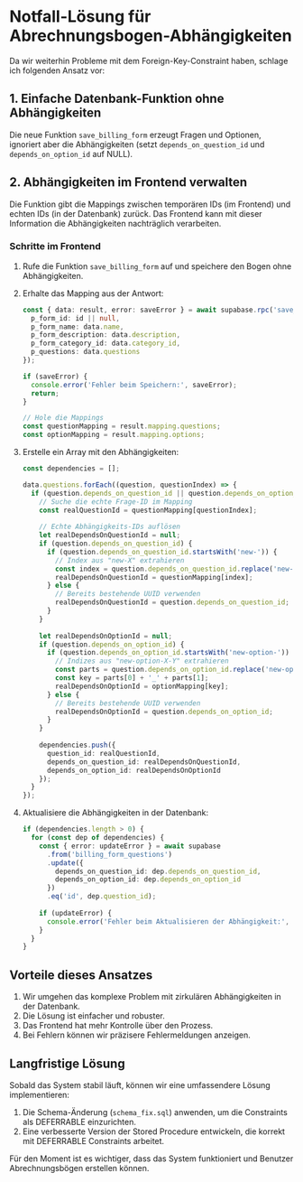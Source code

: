 # Notfall-Lösung für Abrechnungsbogen-Abhängigkeiten

Da wir weiterhin Probleme mit dem Foreign-Key-Constraint haben, schlage ich folgenden Ansatz vor:

## 1. Einfache Datenbank-Funktion ohne Abhängigkeiten

Die neue Funktion `save_billing_form` erzeugt Fragen und Optionen, ignoriert aber die Abhängigkeiten (setzt `depends_on_question_id` und `depends_on_option_id` auf NULL).

## 2. Abhängigkeiten im Frontend verwalten

Die Funktion gibt die Mappings zwischen temporären IDs (im Frontend) und echten IDs (in der Datenbank) zurück. Das Frontend kann mit dieser Information die Abhängigkeiten nachträglich verarbeiten.

### Schritte im Frontend

1. Rufe die Funktion `save_billing_form` auf und speichere den Bogen ohne Abhängigkeiten.

2. Erhalte das Mapping aus der Antwort:
   ```typescript
   const { data: result, error: saveError } = await supabase.rpc('save_billing_form', {
     p_form_id: id || null,
     p_form_name: data.name,
     p_form_description: data.description,
     p_form_category_id: data.category_id,
     p_questions: data.questions
   });
   
   if (saveError) {
     console.error('Fehler beim Speichern:', saveError);
     return;
   }
   
   // Hole die Mappings
   const questionMapping = result.mapping.questions;
   const optionMapping = result.mapping.options;
   ```

3. Erstelle ein Array mit den Abhängigkeiten:
   ```typescript
   const dependencies = [];
   
   data.questions.forEach((question, questionIndex) => {
     if (question.depends_on_question_id || question.depends_on_option_id) {
       // Suche die echte Frage-ID im Mapping
       const realQuestionId = questionMapping[questionIndex];
       
       // Echte Abhängigkeits-IDs auflösen
       let realDependsOnQuestionId = null;
       if (question.depends_on_question_id) {
         if (question.depends_on_question_id.startsWith('new-')) {
           // Index aus "new-X" extrahieren
           const index = question.depends_on_question_id.replace('new-', '');
           realDependsOnQuestionId = questionMapping[index];
         } else {
           // Bereits bestehende UUID verwenden
           realDependsOnQuestionId = question.depends_on_question_id;
         }
       }
       
       let realDependsOnOptionId = null;
       if (question.depends_on_option_id) {
         if (question.depends_on_option_id.startsWith('new-option-')) {
           // Indizes aus "new-option-X-Y" extrahieren
           const parts = question.depends_on_option_id.replace('new-option-', '').split('-');
           const key = parts[0] + '_' + parts[1];
           realDependsOnOptionId = optionMapping[key];
         } else {
           // Bereits bestehende UUID verwenden
           realDependsOnOptionId = question.depends_on_option_id;
         }
       }
       
       dependencies.push({
         question_id: realQuestionId,
         depends_on_question_id: realDependsOnQuestionId,
         depends_on_option_id: realDependsOnOptionId
       });
     }
   });
   ```

4. Aktualisiere die Abhängigkeiten in der Datenbank:
   ```typescript
   if (dependencies.length > 0) {
     for (const dep of dependencies) {
       const { error: updateError } = await supabase
         .from('billing_form_questions')
         .update({
           depends_on_question_id: dep.depends_on_question_id,
           depends_on_option_id: dep.depends_on_option_id
         })
         .eq('id', dep.question_id);
         
       if (updateError) {
         console.error('Fehler beim Aktualisieren der Abhängigkeit:', updateError);
       }
     }
   }
   ```

## Vorteile dieses Ansatzes

1. Wir umgehen das komplexe Problem mit zirkulären Abhängigkeiten in der Datenbank.
2. Die Lösung ist einfacher und robuster.
3. Das Frontend hat mehr Kontrolle über den Prozess.
4. Bei Fehlern können wir präzisere Fehlermeldungen anzeigen.

## Langfristige Lösung

Sobald das System stabil läuft, können wir eine umfassendere Lösung implementieren:

1. Die Schema-Änderung (`schema_fix.sql`) anwenden, um die Constraints als DEFERRABLE einzurichten.
2. Eine verbesserte Version der Stored Procedure entwickeln, die korrekt mit DEFERRABLE Constraints arbeitet.

Für den Moment ist es wichtiger, dass das System funktioniert und Benutzer Abrechnungsbögen erstellen können. 